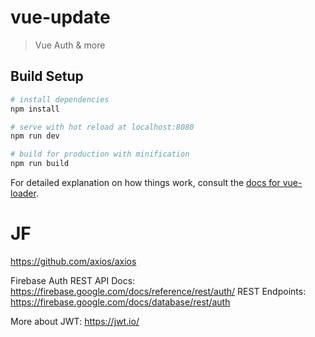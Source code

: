 # vue-update

> Vue Auth & more

## Build Setup

``` bash
# install dependencies
npm install

# serve with hot reload at localhost:8080
npm run dev

# build for production with minification
npm run build
```

For detailed explanation on how things work, consult the [docs for vue-loader](http://vuejs.github.io/vue-loader).


# JF

https://github.com/axios/axios

Firebase Auth REST API Docs: https://firebase.google.com/docs/reference/rest/auth/
REST Endpoints: https://firebase.google.com/docs/database/rest/auth

More about JWT: https://jwt.io/